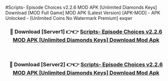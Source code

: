 #Scripts- Episode Choices v2.2.6 MOD APK [Unlimited Diamonds Keys] Download [MOD Full Game] MOD APK (Latest Version) [APK-MOD] - APK Unlocked - [Unlimited Coins No Watermark Premium] exqwr



<div align="center">

<h3>🔴 Download [Server1] 👉👉 <a href="https://momento.my/?title=Scripts-_Episode_Choices_v2.2.6_MOD_APK_[Unlimited_Diamonds_Keys]_Download">Scripts- Episode Choices v2.2.6 MOD APK [Unlimited Diamonds Keys] Download Mod Apk</a></h3><br>

<h3>🔴 Download [Server2] 👉👉 <a href="https://momento.my/?title=Scripts-_Episode_Choices_v2.2.6_MOD_APK_[Unlimited_Diamonds_Keys]_Download">Scripts- Episode Choices v2.2.6 MOD APK [Unlimited Diamonds Keys] Download Mod Apk</a></h3>
</div>
